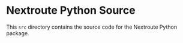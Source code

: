 # Nextroute Python Source

This `src` directory contains the source code for the Nextroute Python package.
